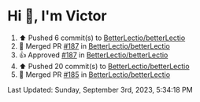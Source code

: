 <h1>Hi 👋, I'm Victor </h1>

<!--RECENT_ACTIVITY:start-->
1. ⬆️ Pushed 6 commit(s) to [BetterLectio/betterLectio](https://github.com/BetterLectio/betterLectio)<br>
2. 🎉 Merged PR [#187](https://github.com/BetterLectio/betterLectio/pull/187) in [BetterLectio/betterLectio](https://github.com/BetterLectio/betterLectio)<br>
3. 👍 Approved [#187](https://github.com/BetterLectio/betterLectio/pull/187#pullrequestreview-1608547242) in [BetterLectio/betterLectio](https://github.com/BetterLectio/betterLectio)<br>
4. ⬆️ Pushed 20 commit(s) to [BetterLectio/betterLectio](https://github.com/BetterLectio/betterLectio)<br>
5. 🎉 Merged PR [#185](https://github.com/BetterLectio/betterLectio/pull/185) in [BetterLectio/betterLectio](https://github.com/BetterLectio/betterLectio)<br>
<!--RECENT_ACTIVITY:end-->

<!--RECENT_ACTIVITY:last_update-->
Last Updated: Sunday, September 3rd, 2023, 5:34:18 PM
<!--RECENT_ACTIVITY:last_update_end-->
